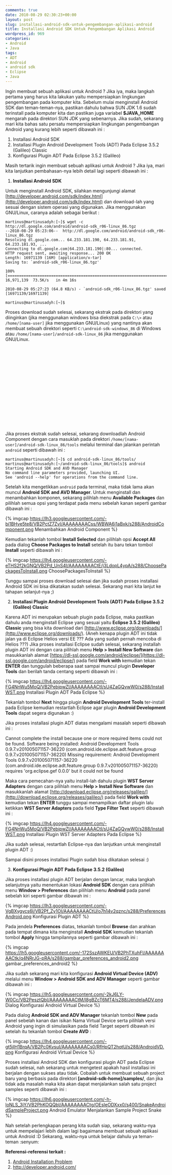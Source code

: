 ```yaml
---
comments: true
date: 2010-08-29 02:30:23+00:00
layout: post
slug: installasi-android-sdk-untuk-pengembangan-aplikasi-android
title: Installasi Android SDK Untuk Pengembangan Aplikasi Android
wordpress_id: 969
categories:
- Android
- Java
tags:
- ADT
- Android
- android sdk
- Eclipse
- Java
---
```

Ingin membuat sebuah aplikasi untuk Android ? Jika iya, maka langkah pertama yang harus kita lakukan yaitu mempersiapkan lingkungan pengembangan pada komputer kita. Sebelum mulai menginstall Android SDK dan teman-teman-nya, pastikan dahulu bahwa SUN JDK 1.6 sudah terinstall pada komputer kita dan pastikan juga variabel **$JAVA_HOME** mengarah pada direktori SUN JDK yang sebenarnya. Jika sudah, sekarang mari kita bahas satu persatu mempersiapkan lingkungan pengembangan Android yang kurang lebih seperti dibawah ini :

  1. Installasi Android SDK
  2. Installasi Plugin Android Development Tools (ADT) Pada Eclipse 3.5.2 (Galileo) Classic
  3. Konfigurasi Plugin ADT Pada Eclipse 3.5.2 (Galileo)

Masih tertarik ingin membuat sebuah aplikasi untuk Android ? Jika iya, mari kita lanjutkan pembahasan-nya lebih detail lagi seperti dibawah ini :
<!-- more -->


  1. **Installasi Android SDK**

Untuk menginstall Android SDK, silahkan mengunjungi alamat [http://developer.android.com/sdk/index.html](http://developer.android.com/sdk/index.html) dan download-lah yang sesuai dengan sistem operasi yang digunakan. Jika menggunakan GNU/Linux, caranya adalah sebagai berikut :

    martinus@martinusadyh:[~]$ wget -c http://dl.google.com/android/android-sdk_r06-linux_86.tgz
    --2010-08-29 05:23:06--  http://dl.google.com/android/android-sdk_r06-linux_86.tgz
    Resolving dl.google.com... 64.233.181.190, 64.233.181.91, 64.233.181.93, ...
    Connecting to dl.google.com|64.233.181.190|:80... connected.
    HTTP request sent, awaiting response... 200 OK
    Length: 16971139 (16M) [application/x-tar]
    Saving to: `android-sdk_r06-linux_86.tgz'
    
    100%[================================================================================================================================>] 16,971,139  73.5K/s   in 4m 16s  
    
    2010-08-29 05:27:23 (64.8 KB/s) - `android-sdk_r06-linux_86.tgz' saved [16971139/16971139]
    
    martinus@martinusadyh:[~]$


Proses download sudah selesai, sekarang ekstrak pada direktori yang diinginkan (jika menggunakan windows bisa diekstrak pada `C:\>` atau `/home/[nama-user]` jika menggunakan GNU/Linux) yang nantinya akan membuat sebuah direktori seperti `C:\android-sdk-windows_86` di Windows atau `/home/[nama-user]/android-sdk-linux_86` jika menggunakan GNU/Linux.

<div>
<script async src="//pagead2.googlesyndication.com/pagead/js/adsbygoogle.js"></script>
<!-- 300x250, created 12/13/09 -->
<ins class="adsbygoogle"
     style="display:inline-block;width:300px;height:250px"
     data-ad-client="ca-pub-8822787298726866"
     data-ad-slot="0323780848"></ins>
<script>
(adsbygoogle = window.adsbygoogle || []).push({});
</script>
</div>

Jika proses ekstrak sudah selesai, sekarang downloadlah Android Component dengan cara masuklah pada direktori `/home/[nama-user]/android-sdk-linux_86/tools` melalui terminal dan jalankan perintah `android` seperti dibawah ini :

    martinus@martinusadyh:[~]$ cd android-sdk-linux_86/tools/
    martinus@martinusadyh:[~/android-sdk-linux_86/tools]$ android 
    Starting Android SDK and AVD Manager
    No command line parameters provided, launching UI.
    See 'android --help' for operations from the command line.

Setelah kita mengetikkan `android` pada terminal, maka tidak lama akan muncul **Android SDK and AVD Manager**. Untuk menginstall dan menambahkan komponen, sekarang pilihlah menu **Available Packages** dan pilihlah semua opsi yang terdapat pada menu sebelah kanan seperti gambar dibawah ini :

{% imgcap https://lh3.googleusercontent.com/-bi1BHve5te8/VB2PctZ7ZvI/AAAAAAAACss/WBWA6i1aBxk/s288/AndroidComponent.png Menambahkan Android Component %}


Kemudian tekanlah tombol **Install Selected** dan pilihlah opsi **Accept All** pada dialog **Choose Packages to Install** setelah itu baru tekan tombol **Install** seperti dibawah ini :

{% imgcap https://lh4.googleusercontent.com/-eTHS2f2kGNQ/VB2Pd_UnS4I/AAAAAAAACtE/j3LdopL4ypA/s288/ChoosePackagesToInstall.png ChoosePackagesToInstall %}

Tunggu sampai proses download selesai dan jika sudah proses installasi Android SDK ini bisa dikatakan sudah selesai. Sekarang mari kita lanjut ke tahapan selanjut-nya ;)

  2. **Installasi Plugin Android Development Tools (ADT) Pada Eclipse 3.5.2 (Galileo) Classic**

Karena ADT ini merupakan sebuah plugin pada Eclipse, maka pastikan dahulu anda menginstall Eclipse yang sesuai yaitu **Eclipse 3.5.2 (Galileo) Classic** yang bisa kita download dari [http://www.eclipse.org/downloads/](http://www.eclipse.org/downloads/). (Aneh kenapa plugin ADT ini tidak jalan ya di Eclipse Helios versi EE ??? Ada yang sudah pernah mencoba di Helios ???) Jika proses installasi Eclipse sudah selesai, sekarang installah plugin ADT ini dengan cara pilihlah menu **Help > Install New Software** dan masukkanlah alamat [https://dl-ssl.google.com/android/eclipse/](https://dl-ssl.google.com/android/eclipse/) pada field **Work with** kemudian tekan **ENTER** dan tunggulah beberapa saat sampai muncul plugin **Developer Tools** dan berilah tanda centang seperti dibawah ini :

{% imgcap https://lh4.googleusercontent.com/-FG4NnWu5MoQ/VB2PebjpwZI/AAAAAAAACtI/sU4ZaGQvwW0/s288/InstallWST.png Installasi Plugin ADT Pada Eclipse %}

Tekanlah tombol **Next** hingga plugin **Android Development Tools** ter-install pada Eclipse kemudian restartlah Eclipse agar plugin **Android Development Tools** dapat segera digunakan :)


> 
Jika proses installasi plugin ADT diatas mengalami masalah seperti dibawah ini :

>
>> 
Cannot complete the install because one or more required items could not be found.
Software being installed: Android Development Tools 0.9.7.v201005071157-36220 (com.android.ide.eclipse.adt.feature.group 0.9.7.v201005071157-36220)
Missing requirement: Android Development Tools 0.9.7.v201005071157-36220 (com.android.ide.eclipse.adt.feature.group 0.9.7.v201005071157-36220) requires 'org.eclipse.gef 0.0.0' but it could not be found

> 
> 

Maka cara pemecahan-nya yaitu install-lah dahulu plugin **WST Server Adapters** dengan cara pilihlah menu **Help > Install New Software** dan masukkanlah alamat [http://download.eclipse.org/releases/galileo/](http://download.eclipse.org/releases/galileo/) pada field **Work with** kemudian tekan **ENTER** tunggu sampai menampilkan daftar plugin lalu ketikkan **WST Server Adapters** pada field **Type Filter Text** seperti dibawah ini :

{% imgcap https://lh4.googleusercontent.com/-FG4NnWu5MoQ/VB2PebjpwZI/AAAAAAAACtI/sU4ZaGQvwW0/s288/InstallWST.png Installasi Plugin WST Server Adapters Pada Eclipse %}

Jika sudah selesai, restartlah Eclipse-nya dan lanjutkan untuk menginstall plugin ADT :)




Sampai disini proses installasi Plugin sudah bisa dikatakan selesai :)




  3. **Konfigurasi Plugin ADT Pada Eclipse 3.5.2 (Galileo)**

Jika proses installasi plugin ADT berjalan dengan lancar, maka langkah selanjutnya yaitu menentukan lokasi **Android SDK** dengan cara pilihlah menu **Window > Preferences** dan pilihlah menu **Android** pada panel sebelah kiri seperti gambar dibawah ini :

{% imgcap https://lh3.googleusercontent.com/-VgBXygvcs6I/VB2Pf_Zy1OI/AAAAAAAACtU/o7h14v2qznc/s288/PreferencesAndroid.png Konfigurasi Plugin ADT %}

Pada jendela **Preferences** diatas, tekanlah tombol **Browse** dan arahkan pada tempat dimana kita menginstall **Android SDK** kemudian tekanlah tombol **Apply** hingga tampilannya seperti gambar dibawah ini :

{% imgcap https://lh5.googleusercontent.com/-172SszAWKEU/VB2PhTXuhFI/AAAAAAAACtk/q4NRrJG-pRA/s288/gambar_preferences_android2.png gambar_preferences_android2 %}  

Jika sudah sekarang mari kita konfigurasi **Android Virtual Device (ADV)** melalui menu **Window > Android SDK and ADV Manager** seperti gambar dibawah ini :

{% imgcap https://lh5.googleusercontent.com/-2kJ6LY-W0Cc/VB2PesztQbI/AAAAAAAACtM/l8gBZcT6MT4/s288/JendelaADV.png Dialog Konfigurasi Android Virtual Device %}

Pada dialog **Android SDK and ADV Manager** tekanlah tombol **New** pada panel sebelah kanan dan isikan Nama Virtual Device serta pilihlah versi Android yang ingin di simulasikan pada field Target seperti dibawah ini setelah itu tekanlah tombol **Create AVD** :

{% imgcap https://lh4.googleusercontent.com/-gt5jlH1BrqA/VB2Pc0KvsuI/AAAAAAAACs0/RfHpQT2hqtU/s288/AndroidVD.png Konfigurasi Android Virtual Device %}

Proses installasi Android SDK dan konfigurasi plugin ADT pada Eclipse sudah selesai, nah sekarang untuk mengetest apakah hasil installasi ini berjalan dengan sukses atau tidak. Cobalah untuk membuat sebuah project baru yang berbasis pada direktori **[android-sdk-home]/samples/**, dan jika tidak ada masalah maka kita akan dapat menjalankan salah satu project samples seperti dibawah ini :

{% imgcap https://lh6.googleusercontent.com/-h-loNLS_3jY/VB2PhKOQQbI/AAAAAAAACtg/OEsIeODXxx0/s400/SnakeAndroidSampleProject.png Android Emulator Menjalankan Sample Project Snake %}

Nah setelah perlengkapan perang kita sudah siap, sekarang waktu-nya untuk mempelajari lebih dalam lagi bagaimana membuat sebuah aplikasi untuk Android :D Sekarang, waktu-nya untuk belajar dahulu ya teman-teman  :senyum: 

**Referensi-referensi terkait :**

  1. [Android Installation Problem](http://blog.tobsen.de/2009/12/android-sdk-installationsprobleme.html)
  2. http://developer.android.com/